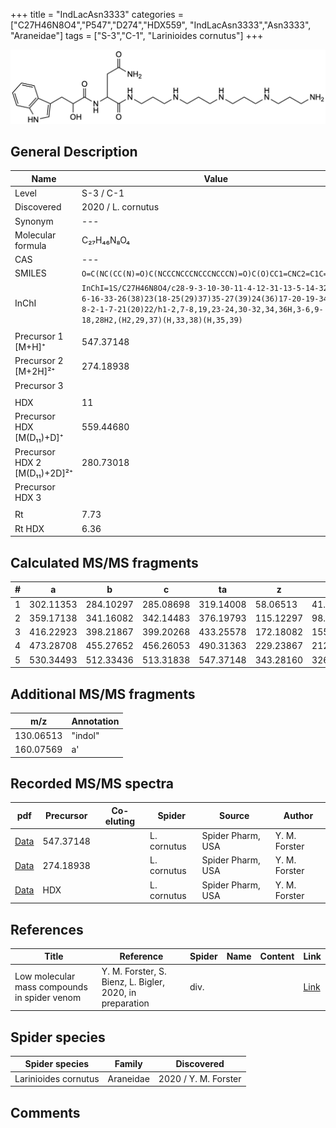 +++
title = "IndLacAsn3333"
categories = ["C27H46N8O4","P547","D274","HDX559",
"IndLacAsn3333","Asn3333",
"Araneidae"]
tags = ["S-3","C-1",
"Larinioides cornutus"]
+++

![](/img/IndLacAsn3333.png)

## General Description

| Name                       | Value              |
|----------------------------|--------------------|
| Level                      | S-3 / C-1          |
| Discovered                 | 2020 / L. cornutus |
| Synonym                    | ---                |
| Molecular formula          | C₂₇H₄₆N₈O₄                   |
| CAS                        | ---                |
| SMILES | `O=C(NC(CC(N)=O)C(NCCCNCCCNCCCNCCCN)=O)C(O)CC1=CNC2=C1C=CC=C2`  |
| InChI  | `InChI=1S/C27H46N8O4/c28-9-3-10-30-11-4-12-31-13-5-14-32-15-6-16-33-26(38)23(18-25(29)37)35-27(39)24(36)17-20-19-34-22-8-2-1-7-21(20)22/h1-2,7-8,19,23-24,30-32,34,36H,3-6,9-18,28H2,(H2,29,37)(H,33,38)(H,35,39)`  |
|                            |                    |
| Precursor 1 [M+H]⁺         | 547.37148                   |
| Precursor 2 [M+2H]²⁺       | 274.18938                   |
| Precursor 3                |                    |
|                            |                    |
| HDX                        | 11                   |
| Precursor HDX   [M(D₁₁)+D]⁺   | 559.44680                   |
| Precursor HDX 2 [M(D₁₁)+2D]²⁺ | 280.73018                   |
| Precursor HDX 3            |                    |
|                            |                    |
| Rt                         | 7.73                   |
| Rt HDX                     | 6.36                   |

## Calculated MS/MS fragments

| # | a         | b         | c         | ta        | z         | y         | tz        |
|---|-----------|-----------|-----------|-----------|-----------|-----------|-----------|
| 1 | 302.11353 | 284.10297 | 285.08698 | 319.14008 | 58.06513 | 41.03858 | 75.09167 |
| 2 | 359.17138 | 341.16082 | 342.14483 | 376.19793 | 115.12297 | 98.09643 | 132.14952 |
| 3 | 416.22923 | 398.21867 | 399.20268 | 433.25578 | 172.18082 | 155.15428 | 189.20737 |
| 4 | 473.28708 | 455.27652 | 456.26053 | 490.31363 | 229.23867 | 212.21212 | 246.26522 |
| 5 | 530.34493 | 512.33436 | 513.31838 | 547.37148 | 343.28160 | 326.25505 | 360.30815 |

## Additional MS/MS fragments

| m/z | Annotation |
|-----|------------|
| 130.06513  | "indol"    |
| 160.07569  | a'         |

## Recorded MS/MS spectra

| pdf                                             | Precursor | Co-eluting | Spider      | Source                       | Author        |
|-------------------------------------------------|-----------|------------|-------------|------------------------------|---------------|
| [Data](/pdf/L-cornutus/547_IndLacAsn3333_Lc.pdf) | 547.37148 |           | L. cornutus | Spider Pharm, USA | Y. M. Forster |
| [Data](/pdf/L-cornutus/547_IndLacAsn3333_Lc_2.pdf) | 274.18938 |           | L. cornutus | Spider Pharm, USA | Y. M. Forster |
| [Data](/pdf/L-cornutus/547_IndLacAsn3333_Lc_HDX.pdf) | HDX |           | L. cornutus | Spider Pharm, USA | Y. M. Forster |


## References

| Title | Reference | Spider | Name | Content | Link |
|-------|-----------|--------|------|---------|------|
| Low molecular mass compounds in spider venom      | Y. M. Forster, S. Bienz, L. Bigler, 2020, in preparation          | div.       |   |   | [Link](unknown) |

## Spider species

| Spider species     | Family     | Discovered           |
|--------------------|------------|----------------------|
| Larinioides cornutus | Araneidae | 2020 / Y. M. Forster |


## Comments